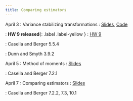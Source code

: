 ```yaml
---
title: Comparing estimators
---
```


April 3
: Variance stabilizing transformations
  : [Slides](https://sta711-s23.github.io/slides/lecture_32.pdf), [Code](https://sta711-s23.github.io/slides/lecture_32_code.R)
  
: **HW 9 released**{: .label .label-yellow }
  : [HW 9](https://sta711-s23.github.io/homework/HW9.pdf)
  
: Casella and Berger 5.5.4

: Dunn and Smyth 3.9.2

April 5
: Method of moments
  : [Slides](https://sta711-s23.github.io/slides/lecture_33.pdf)
  
: Casella and Berger 7.2.1

April 7
: Comparing estimators
  : [Slides](https://sta711-s23.github.io/slides/lecture_34.pdf)
  
: Casella and Berger 7.2.2, 7.3, 10.1
